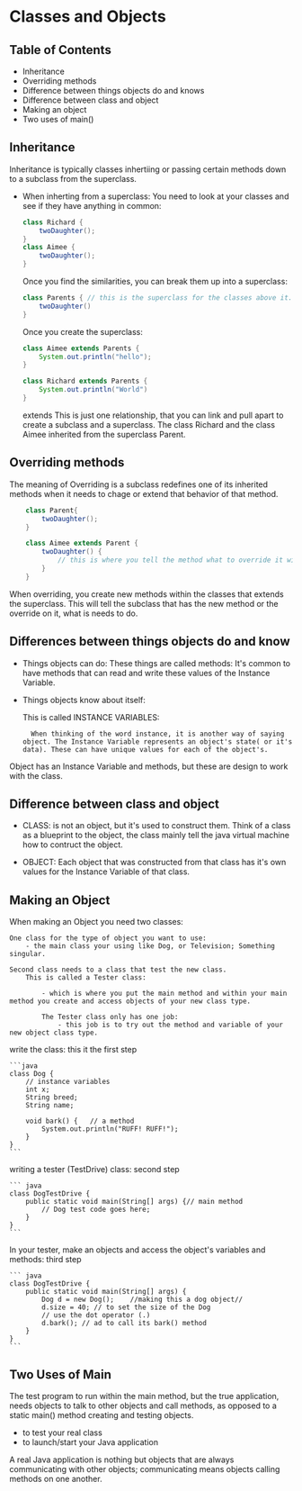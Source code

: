 # Classes and Objects

## Table of Contents
- Inheritance
- Overriding methods
- Difference between things objects do and knows
- Difference between class and object
- Making an object
- Two uses of main()


## Inheritance
Inheritance is typically classes inhertiing or passing certain methods down to a subclass from the superclass.

- When inherting from a superclass:
    You need to look at your classes and see if they have anything in common:

    ```java
    class Richard {
        twoDaughter();
    }
    class Aimee {
        twoDaughter();
    }
    ```

    Once you find the similarities, you can break them up into a superclass:

    ```java
    class Parents { // this is the superclass for the classes above it. 
        twoDaughter()
    }
    ```

    Once you create the superclass:

    ```java
    class Aimee extends Parents {
        System.out.println("hello");
    }
    
    class Richard extends Parents {
        System.out.println("World")
    }
    ```
    extends 
    This is just one relationship, that you can link and pull apart to create a subclass and a superclass. The class Richard and the class Aimee inherited from the superclass Parent. 

## Overriding methods
The meaning of Overriding is a subclass redefines one of its inherited methods when it needs to chage or extend that behavior of that method.

```java
    class Parent{
        twoDaughter();
    }

    class Aimee extends Parent {
        twoDaughter() {
            // this is where you tell the method what to override it with. 
        }
    }
```
When overriding, you create new methods within the classes that extends the superclass. This will tell the subclass that has the new method or the override on it, what is needs to do. 

## Differences between things objects do and know
- Things objects can do: 
    These things are called methods:
        It's common to have methods that can read and write these values of the Instance Variable. 
- Things objects know about itself:

    This is called INSTANCE VARIABLES:

        When thinking of the word instance, it is another way of saying object. The Instance Variable represents an object's state( or it's data). These can have unique values for each of the object's.
Object has an Instance Variable and methods, but these are design to work with the class. 

## Difference between class and object
- CLASS: 
    is not an object, but it's used to construct them.
        Think of a class as a blueprint to the object, the class mainly tell the java virtual machine how to contruct the object. 

- OBJECT:
    Each object that was constructed from that class has it's own values for the Instance Variable of that class.

## Making an Object
When making an Object you need two classes:

    One class for the type of object you want to use:
        - the main class your using like Dog, or Television; Something singular.

    Second class needs to a class that test the new class. 
        This is called a Tester class:

            - which is where you put the main method and within your main method you create and access objects of your new class type. 

            The Tester class only has one job: 
                - this job is to try out the method and variable of your new object class type. 

write the class: this it the first step

    ```java 
    class Dog {
        // instance variables
        int x;
        String breed;
        String name;

        void bark() {   // a method
            System.out.println("RUFF! RUFF!");
        }
    }
    ```
writing a tester (TestDrive) class: second step

    ``` java 
    class DogTestDrive {
        public static void main(String[] args) {// main method
            // Dog test code goes here;
        }
    }
    ```
In your tester, make an objects and access the object's variables and methods: third step

    ``` java
    class DogTestDrive {
        public static void main(String[] args) {
            Dog d = new Dog();    //making this a dog object//
            d.size = 40; // to set the size of the Dog
            // use the dot operator (.) 
            d.bark(); // ad to call its bark() method
        }
    }
    ```
## Two Uses of Main
The test program to run within the main method, but the true application, needs objects to talk to other objects and call methods, as opposed to a static main() method creating and testing objects. 

- to test your real class
- to launch/start your Java application

A real Java application is nothing but objects that are always communicating with other objects; communicating means objects calling methods on one another. 

